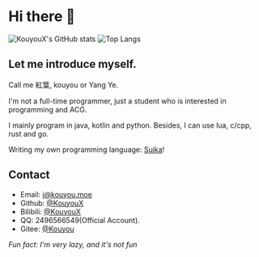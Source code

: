 # Hi there 👋

![KouyouX's GitHub stats](https://github-readme-stats.vercel.app/api?username=KouyouX&count_private=true&show_icons=true)
![Top Langs](https://github-readme-stats.vercel.app/api/top-langs/?username=KouyouX&layout=compact)

## Let me introduce myself.
Call me 紅葉, kouyou or Yang Ye.

I'm not a full-time programmer, just a student who is interested in programming and ACG.  

I mainly program in java, kotlin and python. Besides, I can use lua, c/cpp, rust and go.

Writing my own programming language: [Suika](https://github.com/SuikaLang/Suika/)!

## Contact
- Email: i@kouyou.moe
- Github: [@KouyouX](https://github.com/KouyouX/) 
- Bilibili: [@KouyouX](https://space.bilibili.com/65806374)
- QQ: 2496566549(Official Account).
- Gitee: [@Kouyou](https://gitee.com/Kouyou)

_Fun fact: I'm very lazy, and it's not fun_
